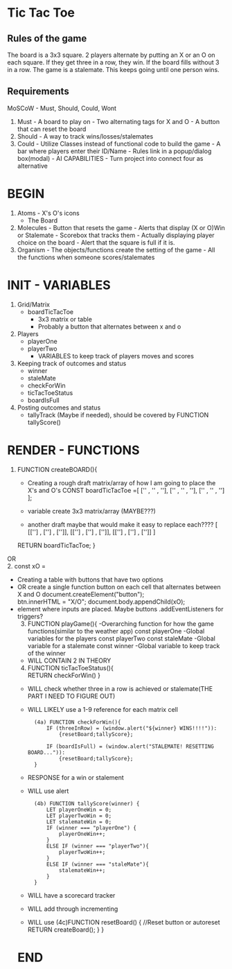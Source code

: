 # Tic Tac Toe
## Rules of the game
The board is a 3x3 square. 2 players alternate by putting an X or an O on each square. If they get three in a row, they win. If the board fills without 3 in a row. The game is a stalemate. This keeps going until one person wins.

## Requirements
MoSCoW - Must, Should, Could, Wont

1. Must - A board to play on
         - Two alternating tags for X and O
         - A button that can reset the board
2. Should - A way to track wins/losses/stalemates   
3. Could - Utilize Classes instead of functional code to build the game
          - A bar where players enter their ID/Name
          - Rules link in a popup/dialog box(modal)
          - AI CAPABILITIES
          - Turn project into connect four as alternative

# BEGIN
1. Atoms - X's O's icons
      - The Board
2. Molecules - Button that resets the game
          - Alerts that display (X or O)Win or Stalemate
          - Scorebox that tracks them
          - Actually displaying player choice on the board
          - Alert that the square is full if it is.
3. Organism - The objects/functions create the setting of the game
         - All the functions when someone scores/stalemates

# INIT - VARIABLES 
1. Grid/Matrix
    - boardTicTacToe
        - 3x3 matrix or table
        - Probably a button that alternates between x and o
2. Players
    - playerOne
    - playerTwo
        - VARIABLES to keep track of players moves and scores
3. Keeping track of outcomes and status
    - winner
    - staleMate
    - checkForWin
    - ticTacToeStatus
    - boardIsFull
4. Posting outcomes and status
    - tallyTrack (Maybe if needed), should be covered by FUNCTION tallyScore()

# RENDER - FUNCTIONS
1. FUNCTION createBOARD(){     
    - Creating a rough draft matrix/array of how I am going to place the X's and O's
    CONST boardTicTacToe =[
        ['' , '' , ''],
        ['' , '' , ''],
        ['' , '' , '']
    ]; 
    - variable create 3x3 matrix/array (MAYBE???)

    - another draft maybe that would make it easy to replace each????
        [
        [[''] , [''] , ['']],
        [[''] , [''] , ['']],
        [[''] , [''] , ['']]
        ]

    RETURN boardTicTacToe;
}

OR                                          
2. const xO =                             
- Creating a table with buttons that have two options
- OR create a single function button on each cell that alternates between X and O
document.createElement("button");      
btn.innerHTML = "X/O";
document.body.appendChild(xO);
- <table> element where inputs are placed. Maybe buttons .addEventListeners for triggers?

3. FUNCTION playGame(){ -Overarching function for how the game functions(similar to the weather app)
    const playerOne -Global variables for the players
    const playerTwo 
    const staleMate -Global variable for a stalemate
    const winner -Global variable to keep track of the winner
- WILL CONTAIN 2 IN THEORY

4. FUNCTION ticTacToeStatus(){    
            RETURN checkForWin()
        }
- WILL check whether three in a row is achieved or stalemate(THE PART I NEED TO FIGURE OUT)
- WILL LIKELY use a 1-9 reference for each matrix cell

        (4a) FUNCTION checkForWin(){         
            IF (threeInRow) = (window.alert("${winner} WINS!!!!")): 
                {resetBoard;tallyScore};

            IF (boardIsFull) = (window.alert("STALEMATE! RESETTING BOARD...")): 
                {resetBoard;tallyScore};
        }
- RESPONSE for a win or stalement
- WILL use alert

        (4b) FUNCTION tallyScore(winner) {       
            LET playerOneWin = 0;
            LET playerTwoWin = 0;
            LET stalemateWin = 0;
            IF (winner === "playerOne") {
                playerOneWin++;
            }
            ELSE IF (winner === "playerTwo"){
                playerTwoWin++;
            }
            ELSE IF (winner === "staleMate"){
                stalemateWin++;
            }
        }
- WILL have a scorecard tracker
- WILL add through incrementing
- WILL use 
        (4c)FUNCTION resetBoard() {             //Reset button or autoreset
            RETURN createBoard();
        }
}


# END

